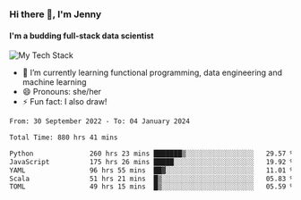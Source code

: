 ### Hi there 👋, I'm Jenny
#### I'm a budding full-stack data scientist

![My Tech Stack](https://github-readme-tech-stack.vercel.app/api/cards?fontFamily=Roboto+&lineCount=2&titleAlign=center&align=center&theme=catppuccin_mocha&line1=python%2Cpython%2C3776AB%3Bscala%2Cscala%2CDC322F%3Bdatabricks%2Cdatabricks%2CFF3621%3Bdocker%2Cdocker%2C2496ED%3B&line2=amazonaws%2Caws%2C232F3E%3Bdatabricks%2CFF3621%3Bpytorch%2Cpytorch%2CEE4C2C%3Bmlflow%2Cmlflow%2C0194E2%3B)


- 🌱 I’m currently learning functional programming, data engineering and machine learning
- 😄 Pronouns: she/her 
- ⚡ Fun fact: I also draw! 

<!--START_SECTION:waka-->

```txt
From: 30 September 2022 - To: 04 January 2024

Total Time: 880 hrs 41 mins

Python              260 hrs 23 mins ███████▒░░░░░░░░░░░░░░░░░   29.57 %
JavaScript          175 hrs 26 mins █████░░░░░░░░░░░░░░░░░░░░   19.92 %
YAML                96 hrs 55 mins  ██▓░░░░░░░░░░░░░░░░░░░░░░   11.01 %
Scala               51 hrs 21 mins  █▒░░░░░░░░░░░░░░░░░░░░░░░   05.83 %
TOML                49 hrs 15 mins  █▒░░░░░░░░░░░░░░░░░░░░░░░   05.59 %
```

<!--END_SECTION:waka-->
